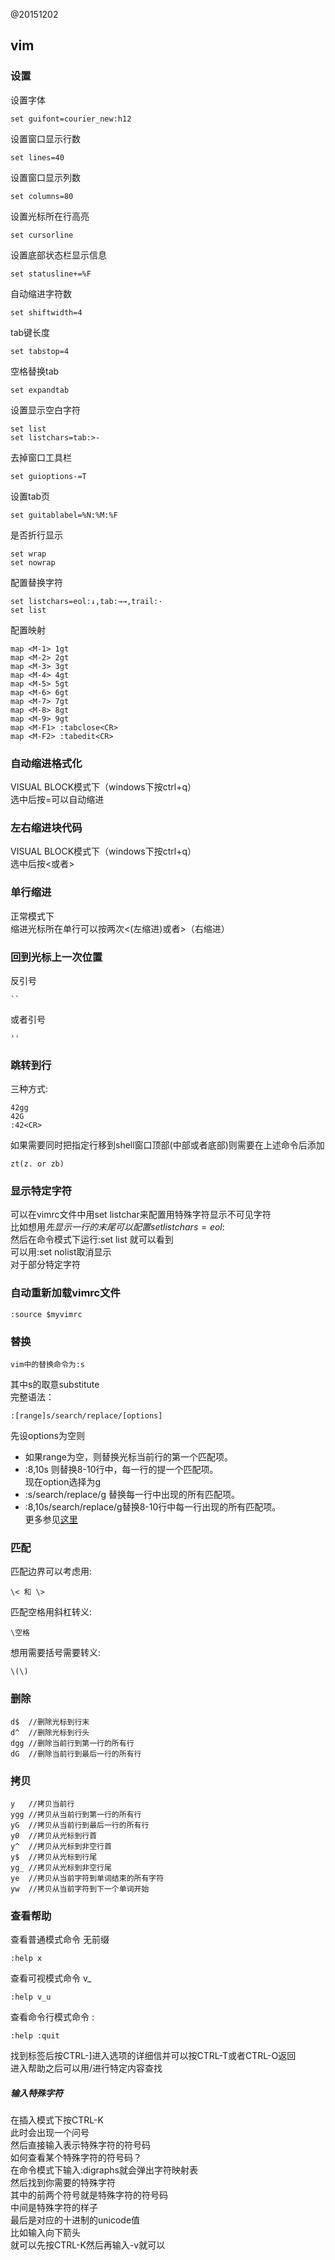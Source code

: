 @20151202  
## vim
### 设置
设置字体  

    set guifont=courier_new:h12

设置窗口显示行数  

    set lines=40

设置窗口显示列数  

    set columns=80

设置光标所在行高亮  

    set cursorline

设置底部状态栏显示信息  

    set statusline+=%F
    
自动缩进字符数  

    set shiftwidth=4
    
tab键长度  

    set tabstop=4
    
空格替换tab  

    set expandtab
    
设置显示空白字符  

    set list
    set listchars=tab:>-
    
去掉窗口工具栏  

    set guioptions-=T

设置tab页  

    set guitablabel=%N:%M:%F
    
是否折行显示  

    set wrap
    set nowrap
    
配置替换字符

    set listchars=eol:↓,tab:→→,trail:·
    set list

配置映射  

    map <M-1> 1gt
    map <M-2> 2gt
    map <M-3> 3gt
    map <M-4> 4gt
    map <M-5> 5gt
    map <M-6> 6gt
    map <M-7> 7gt
    map <M-8> 8gt
    map <M-9> 9gt
    map <M-F1> :tabclose<CR>
    map <M-F2> :tabedit<CR>

### 自动缩进格式化  
VISUAL BLOCK模式下（windows下按ctrl+q）  
选中后按=可以自动缩进  

### 左右缩进块代码  
VISUAL BLOCK模式下（windows下按ctrl+q）  
选中后按<或者>  

### 单行缩进  
正常模式下  
缩进光标所在单行可以按两次<(左缩进)或者>（右缩进）  

### 回到光标上一次位置  

反引号

    ``
或者引号

    ''
    
### 跳转到行
三种方式:  

    42gg
    42G
    :42<CR>

如果需要同时把指定行移到shell窗口顶部(中部或者底部)则需要在上述命令后添加  

    zt(z. or zb)


### 显示特定字符
可以在vimrc文件中用set listchar来配置用特殊字符显示不可见字符  
比如想用$先显示一行的末尾可以配置 set listchars=eol:$  
然后在命令模式下运行:set list 就可以看到  
可以用:set nolist取消显示  
对于部分特定字符  

### 自动重新加载vimrc文件

    :source $myvimrc

### 替换

    vim中的替换命令为:s
    
其中s的取意substitute  
完整语法：  

    :[range]s/search/replace/[options]

先设options为空则   
* 如果range为空，则替换光标当前行的第一个匹配项。  
* :8,10s 则替换8-10行中，每一行的提一个匹配项。  
现在option选择为g  
* :s/search/replace/g 替换每一行中出现的所有匹配项。  
* :8,10s/search/replace/g替换8-10行中每一行出现的所有匹配项。  
更多参见[这里](http://vim.wikia.com/wiki/Search_and_replace)  

### 匹配
匹配边界可以考虑用:  

    \< 和 \>  

匹配空格用斜杠转义:  

    \空格  

想用需要括号需要转义:

    \(\)

### 删除

    d$  //删除光标到行末
    d^  //删除光标到行头
    dgg //删除当前行到第一行的所有行
    dG  //删除当前行到最后一行的所有行

### 拷贝

    y   //拷贝当前行
    ygg //拷贝从当前行到第一行的所有行
    yG  //拷贝从当前行到最后一行的所有行
    y0  //拷贝从光标到行首
    y^  //拷贝从光标到非空行首
    y$  //拷贝从光标到行尾
    yg_ //拷贝从光标到非空行尾
    ye  //拷贝从当前字符到单词结束的所有字符
    yw  //拷贝从当前字符到下一个单词开始

### 查看帮助

查看普通模式命令    无前缀  

    :help x
    
查看可视模式命令    v_  

    :help v_u
    
查看命令行模式命令  :  

    :help :quit

找到标签后按CTRL-]进入选项的详细信并可以按CTRL-T或者CTRL-O返回  
进入帮助之后可以用/进行特定内容查找  

##### 输入特殊字符
在插入模式下按CTRL-K  
此时会出现一个问号  
然后直接输入表示特殊字符的符号码  
如何查看某个特殊字符的符号码？  
在命令模式下输入:digraphs就会弹出字符映射表  
然后找到你需要的特殊字符  
其中的前两个符号就是特殊字符的符号码  
中间是特殊字符的样子  
最后是对应的十进制的unicode值  
比如输入向下箭头  
就可以先按CTRL-K然后再输入-v就可以  
